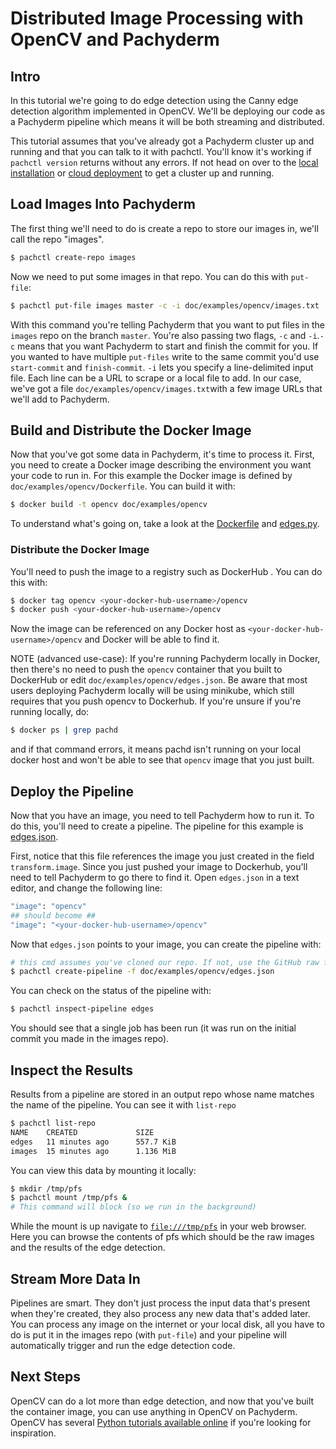 # Distributed Image Processing with OpenCV and Pachyderm

## Intro

In this tutorial we're going to do edge detection using the Canny edge
detection algorithm implemented in OpenCV. We'll be deploying our code as a
Pachyderm pipeline which means it will be both streaming and distributed.

This tutorial assumes that you've already got a Pachyderm cluster up and
running and that you can talk to it with pachctl. You'll know it's working if
`pachctl version` returns without any errors. If not head on over to the [local installation](http://pachyderm.readthedocs.io/en/latest/getting_started/local_installation.html) or [cloud deployment](http://pachyderm.readthedocs.io/en/latest/deployment/deploying_on_the_cloud.html) to get a cluster up and running.

## Load Images Into Pachyderm
The first thing we'll need to do is create a repo to store our images in, we'll
call the repo "images".

```sh
$ pachctl create-repo images
```

Now we need to put some images in that repo. You can do this with `put-file`:

```sh
$ pachctl put-file images master -c -i doc/examples/opencv/images.txt
```

With this command you're telling Pachyderm that you want to put files in the
`images` repo on the branch `master`. You're also passing two flags, `-c` and `-i`.`-c` means
that you want Pachyderm to start and finish the commit for you. If you wanted
to have multiple `put-files` write to the same commit you'd use `start-commit`
and `finish-commit`. `-i` lets you specify a line-delimited input file. Each
line can be a URL to scrape or a local file to add. In our case, we've got a file
`doc/examples/opencv/images.txt`with a few image URLs that we'll add to Pachyderm.

## Build and Distribute the Docker Image

Now that you've got some data in Pachyderm, it's time to process it. First, you
need to create a Docker image describing the environment you want
your code to run in. For this example the Docker image is defined by
`doc/examples/opencv/Dockerfile`. You can build it with:

```sh
$ docker build -t opencv doc/examples/opencv
```

To understand what's going on, take a look at the [Dockerfile](./Dockerfile) and
[edges.py](./edges.py).

### Distribute the Docker Image
You'll need to push the image to a registry such as DockerHub . You can do this
with:

```sh
$ docker tag opencv <your-docker-hub-username>/opencv
$ docker push <your-docker-hub-username>/opencv
```

Now the image can be referenced on any Docker host as
`<your-docker-hub-username>/opencv` and Docker will be able to find it.

NOTE (advanced use-case): If you're running Pachyderm locally in Docker, then
there's no need to push the `opencv` container that you built to DockerHub or
edit `doc/examples/opencv/edges.json`. Be aware that most users deploying Pachyderm
locally will be using minikube, which still requires that you push opencv to
Dockerhub. If you're unsure if you're running locally, do:

```sh
$ docker ps | grep pachd
```

and if that command errors, it means pachd isn't running on your local docker host
and won't be able to see that `opencv` image that you just built.

## Deploy the Pipeline

Now that you have an image, you need to tell Pachyderm how to run it. To do this,
you'll need to create a pipeline. The pipeline for this example is [edges.json](./edges.json).

First, notice that this file references the image you just created in the field
`transform.image`. Since you just pushed your image to Dockerhub, you'll need to
tell Pachyderm to go there to find it. Open `edges.json` in a
text editor, and change the following line:

```sh
"image": "opencv"
## should become ##
"image": "<your-docker-hub-username>/opencv"
```

Now that `edges.json` points to your image, you can create the pipeline with:

```sh
# this cmd assumes you've cloned our repo. If not, use the GitHub raw file URL since `-f` can take a URL as well.
$ pachctl create-pipeline -f doc/examples/opencv/edges.json
```

You can check on the status of the pipeline with:

```sh
$ pachctl inspect-pipeline edges
```

You should see that a single job has been run (it was run on the initial commit
you made in the images repo).

## Inspect the Results

Results from a pipeline are stored in an output repo whose name matches the name
of the pipeline. You can see it with `list-repo`

```sh
$ pachctl list-repo
NAME    CREATED             SIZE
edges   11 minutes ago      557.7 KiB
images  15 minutes ago      1.136 MiB
```

You can view this data by mounting it locally:

```sh
$ mkdir /tmp/pfs
$ pachctl mount /tmp/pfs &
# This command will block (so we run in the background)
```

While the mount is up navigate to [`file:///tmp/pfs`](file:///tmp/pfs) in your
web browser. Here you can browse the contents of pfs which should be the raw
images and the results of the edge detection.

## Stream More Data In

Pipelines are smart. They don't just process the input data that's present when
they're created, they also process any new data that's added later.
You can process any image on the internet or your local disk, all you
have to do is put it in the images repo (with `put-file`) and your pipeline will
automatically trigger and run the edge detection code.

## Next Steps

OpenCV can do a lot more than edge detection, and now that you've built the
container image, you can use anything in OpenCV on Pachyderm. OpenCV has several
[Python tutorials available
online](https://opencv-python-tutroals.readthedocs.io/en/latest/py_tutorials/py_tutorials.html)
if you're looking for inspiration.
